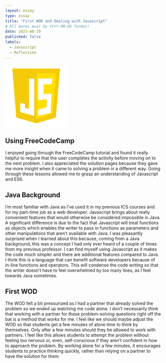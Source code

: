 ```yaml
---
layout: essay
type: essay
title: "First WOD and Dealing with Javascript"
# All dates must be YYYY-MM-DD format!
date: 2023-08-29
published: false
labels:
  - Javascript
  - Reflection
---
```

<img width="200px" class="rounded float-start pe-4" src="../img/logo-javascript-icon-1024.png">

## Using FreeCodeCamp
I enjoyed going through the FreeCodeCamp tutorial and found it really helpful to require that the user completes the activity before moving on to the next problem. I also appreciated the solution pages because they gave me more insight when it came to solving a problem in a different way. Going through these lessons allowed me to grasp an understanding of Javascript and ES6.

## Java Background
I’m most familiar with Java as I’ve used it in my previous ICS courses and for my part-time job as a web developer. Javascript brings about really convenient features that would otherwise be considered impossible in Java. A significant difference is due to the fact that Javascript will treat functions as objects which enables the writer to pass in functions as parameters and other manipulations that aren’t available with Java. I was pleasantly surprised when I learned about this because, coming from a Java background, this was a concept I had only ever heard of a couple of times from my previous professor. I can find myself using Javascript as it makes the code much simpler and there are additional features compared to Java. I think this is a language that can benefit software developers because of in-line functions and operators. This will condense the code writing so that the writer doesn’t have to feel overwhelmed by too many lines, as I feel towards Java sometimes.

## First WOD
The WOD felt a bit pressurized as I had a partner that already solved the problem so we ended up watching me code alone. I don’t necessarily think that working with a partner for these problem-solving questions right off the bat is a method that works for me. I feel like we should maybe adjust the WOD so that students get a few minutes of alone time to think by themselves. Only after a few minutes should they be allowed to work with partners. I feel like this allows students to attempt the problem without feeling too nervous or, even, self-conscious if they aren’t confident in how to approach the problem. By working alone for a few minutes, it encourages students to practice thinking quickly, rather than relying on a partner to have the solution for them. 
